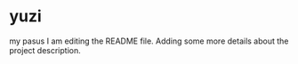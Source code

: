 # yuzi
my pasus
I am editing the README file. Adding some more details about the project description.

